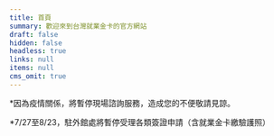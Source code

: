 ```yaml
---
title: 首頁
summary: 歡迎來到台灣就業金卡的官方網站
draft: false
hidden: false
headless: true
links: null
items: null
cms_omit: true
---
```

\*因為疫情關係，將暫停現場諮詢服務，造成您的不便敬請見諒。

\*7/27至8/23，駐外館處將暫停受理各類簽證申請（含就業金卡繳驗護照）